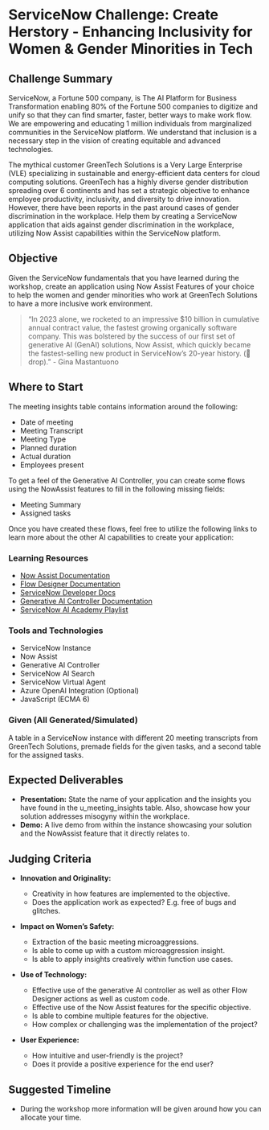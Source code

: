 # ServiceNow Challenge: Create Herstory - Enhancing Inclusivity for Women & Gender Minorities in Tech

## Challenge Summary

ServiceNow, a Fortune 500 company, is The AI Platform for Business Transformation enabling 80% of the Fortune 500 companies to digitize and unify so that they can find smarter, faster, better ways to make work flow. We are empowering and educating 1 million individuals from marginalized communities in the ServiceNow platform. We understand that inclusion is a necessary step in the vision of creating equitable and advanced technologies.

The mythical customer GreenTech Solutions is a Very Large Enterprise (VLE) specializing in sustainable and energy-efficient data centers for cloud computing solutions. GreenTech has a highly diverse gender distribution spreading over 6 continents and has set a strategic objective to enhance employee productivity, inclusivity, and diversity to drive innovation. However, there have been reports in the past around cases of gender discrimination in the workplace. Help them by creating a ServiceNow application that aids against gender discrimination in the workplace, utilizing Now Assist capabilities within the ServiceNow platform.

## Objective

Given the ServiceNow fundamentals that you have learned during the workshop, create an application using Now Assist Features of your choice to help the women and gender minorities who work at GreenTech Solutions to have a more inclusive work environment.

> “In 2023 alone, we rocketed to an impressive $10 billion in cumulative annual contract value, the fastest growing organically software company. This was bolstered by the success of our first set of generative AI (GenAI) solutions, Now Assist, which quickly became the fastest-selling new product in ServiceNow’s 20-year history. (🎤 drop).” - Gina Mastantuono

## Where to Start

The meeting insights table contains information around the following:

- Date of meeting
- Meeting Transcript
- Meeting Type
- Planned duration
- Actual duration
- Employees present

To get a feel of the Generative AI Controller, you can create some flows using the NowAssist features to fill in the following missing fields:

- Meeting Summary
- Assigned tasks

Once you have created these flows, feel free to utilize the following links to learn more about the other AI capabilities to create your application:

### Learning Resources

- [Now Assist Documentation](https://docs.servicenow.com/bundle/washingtondc-intelligent-experiences/page/administer/now-assist-platform/concept/platform-now-assist-landing.html)
- [Flow Designer Documentation](https://docs.servicenow.com/bundle/washingtondc-build-workflows/page/administer/flow-designer/concept/flow-designer.html)
- [ServiceNow Developer Docs](https://developer.servicenow.com/dev.do#!/)
- [Generative AI Controller Documentation](https://docs.servicenow.com/bundle/washingtondc-intelligent-experiences/page/administer/generative-ai-controller/concept/generative-ai-controller.html)
- [ServiceNow AI Academy Playlist](https://www.youtube.com/watch?v=WbN36pcD1vU&list=PLkGSnjw5y2U407_1UQQaVVrD13-MFi5ia)

### Tools and Technologies

- ServiceNow Instance
- Now Assist
- Generative AI Controller
- ServiceNow AI Search
- ServiceNow Virtual Agent
- Azure OpenAI Integration (Optional)
- JavaScript (ECMA 6)

### Given (All Generated/Simulated)

A table in a ServiceNow instance with different 20 meeting transcripts from GreenTech Solutions, premade fields for the given tasks, and a second table for the assigned tasks.

## Expected Deliverables

- **Presentation:** State the name of your application and the insights you have found in the u_meeting_insights table. Also, showcase how your solution addresses misogyny within the workplace.
- **Demo:** A live demo from within the instance showcasing your solution and the NowAssist feature that it directly relates to.

## Judging Criteria

- **Innovation and Originality:**
  - Creativity in how features are implemented to the objective.
  - Does the application work as expected? E.g. free of bugs and glitches.

- **Impact on Women’s Safety:**
  - Extraction of the basic meeting microaggressions.
  - Is able to come up with a custom microaggression insight.
  - Is able to apply insights creatively within function use cases.

- **Use of Technology:**
  - Effective use of the generative AI controller as well as other Flow Designer actions as well as custom code.
  - Effective use of the Now Assist features for the specific objective.
  - Is able to combine multiple features for the objective.
  - How complex or challenging was the implementation of the project?

- **User Experience:**
  - How intuitive and user-friendly is the project?
  - Does it provide a positive experience for the end user?

## Suggested Timeline

- During the workshop more information will be given around how you can allocate your time.




